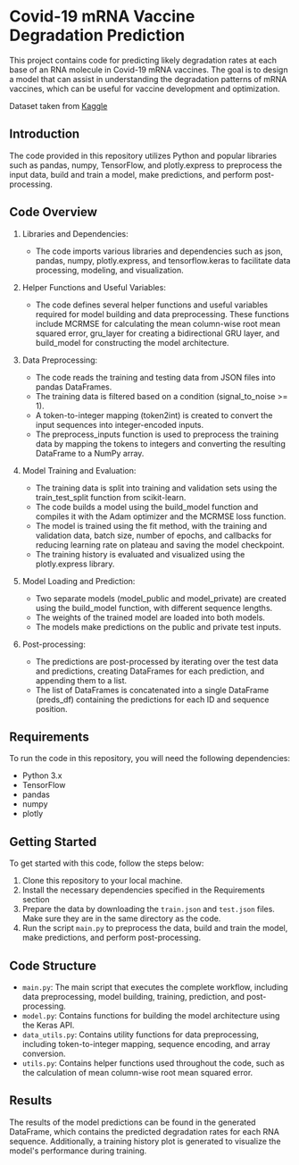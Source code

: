 # Covid-19 mRNA Vaccine Degradation Prediction

This project contains code for predicting likely degradation rates at each base of an RNA molecule in Covid-19 mRNA vaccines. The goal is to design a model that can assist in understanding the degradation patterns of mRNA vaccines, which can be useful for vaccine development and optimization.

Dataset taken from [Kaggle](https://www.kaggle.com/competitions/stanford-covid-vaccine)

## Introduction

The code provided in this repository utilizes Python and popular libraries such as pandas, numpy, TensorFlow, and plotly.express to preprocess the input data, build and train a model, make predictions, and perform post-processing.

## Code Overview

1. Libraries and Dependencies:
   - The code imports various libraries and dependencies such as json, pandas, numpy, plotly.express, and tensorflow.keras to facilitate data processing, modeling, and visualization.

2. Helper Functions and Useful Variables:
   - The code defines several helper functions and useful variables required for model building and data preprocessing. These functions include MCRMSE for calculating the mean column-wise root mean squared error, gru_layer for creating a bidirectional GRU layer, and build_model for constructing the model architecture.

3. Data Preprocessing:
   - The code reads the training and testing data from JSON files into pandas DataFrames.
   - The training data is filtered based on a condition (signal_to_noise >= 1).
   - A token-to-integer mapping (token2int) is created to convert the input sequences into integer-encoded inputs.
   - The preprocess_inputs function is used to preprocess the training data by mapping the tokens to integers and converting the resulting DataFrame to a NumPy array.

4. Model Training and Evaluation:
   - The training data is split into training and validation sets using the train_test_split function from scikit-learn.
   - The code builds a model using the build_model function and compiles it with the Adam optimizer and the MCRMSE loss function.
   - The model is trained using the fit method, with the training and validation data, batch size, number of epochs, and callbacks for reducing learning rate on plateau and saving the model checkpoint.
   - The training history is evaluated and visualized using the plotly.express library.

5. Model Loading and Prediction:
   - Two separate models (model_public and model_private) are created using the build_model function, with different sequence lengths.
   - The weights of the trained model are loaded into both models.
   - The models make predictions on the public and private test inputs.

6. Post-processing:
   - The predictions are post-processed by iterating over the test data and predictions, creating DataFrames for each prediction, and appending them to a list.
   - The list of DataFrames is concatenated into a single DataFrame (preds_df) containing the predictions for each ID and sequence position.

## Requirements

To run the code in this repository, you will need the following dependencies:

- Python 3.x
- TensorFlow 
- pandas
- numpy 
- plotly

## Getting Started

To get started with this code, follow the steps below:

1. Clone this repository to your local machine.
2. Install the necessary dependencies specified in the Requirements section
3. Prepare the data by downloading the `train.json` and `test.json` files. Make sure they are in the same directory as the code.
4. Run the script `main.py` to preprocess the data, build and train the model, make predictions, and perform post-processing.

## Code Structure

- `main.py`: The main script that executes the complete workflow, including data preprocessing, model building, training, prediction, and post-processing.
- `model.py`: Contains functions for building the model architecture using the Keras API.
- `data_utils.py`: Contains utility functions for data preprocessing, including token-to-integer mapping, sequence encoding, and array conversion.
- `utils.py`: Contains helper functions used throughout the code, such as the calculation of mean column-wise root mean squared error.

## Results

The results of the model predictions can be found in the generated DataFrame, which contains the predicted degradation rates for each RNA sequence. Additionally, a training history plot is generated to visualize the model's performance during training.
